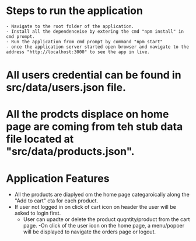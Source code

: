 # Steps to run the application
    - Navigate to the root folder of the application.
    - Install all the dependenceise by extering the cmd "npm install" in cmd prompt.
    - Run the application from cmd prompt by command "npm start"
    - once the application server started open browser and navigate to the address "http://localhost:3000" to see the app in live.

# All users credential can be found in src/data/users.json file.
# All the prodcts displace on home page are coming from teh stub data file located at "src/data/products.json".

# Application Features
 - All the products are diaplyed om the home page categaroically along the "Add to cart" cta for each product.
 - If user not logged in on click of cart icon on header the user will be asked to login first.
    - User can upadte or delete the product quqntity/product from the cart page.
-On click of the user icon on the home page, a menu/popoer will be displayed to navigate the orders page or logout.
